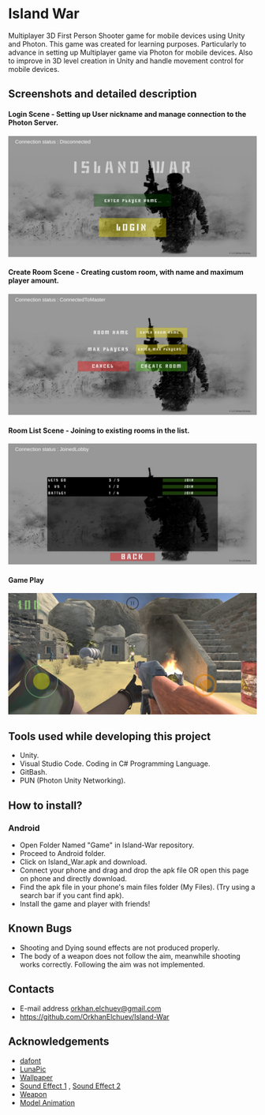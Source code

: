 # Island War 
Multiplayer 3D First Person Shooter game for mobile devices using Unity and Photon.
This game was created for learning purposes. Particularly to advance in setting up Multiplayer game via Photon for mobile devices. 
Also to improve in 3D level creation in Unity and handle movement control for mobile devices.

## Screenshots and detailed description
#### Login Scene - Setting up User nickname and manage connection to the Photon Server.

![](Images/Login.jpg)

#### Create Room Scene - Creating custom room, with name and maximum player amount.

![](Images/CreateRoom.jpg)

#### Room List Scene - Joining to existing rooms in the list.

![](Images/RoomList.jpg)

#### Game Play

![](Images/GamePlay.jpg)

## Tools used while developing this project
- Unity.
- Visual Studio Code. Coding in C# Programming Language.
- GitBash.
- PUN (Photon Unity Networking).

## How to install?

### Android
- Open Folder Named "Game" in Island-War repository.
- Proceed to Android folder.
- Click on Island_War.apk and download.
- Connect your phone and drag and drop the apk file OR open this page on phone and directly download.
- Find the apk file in your phone's main files folder (My Files). (Try using a search bar if you cant find apk).
- Install the game and player with friends!

## Known Bugs
- Shooting and Dying sound effects are not produced properly.
- The body of a weapon does not follow the aim, meanwhile shooting works correctly. Following the aim was not implemented.

## Contacts 
- E-mail address orkhan.elchuev@gmail.com
- https://github.com/OrkhanElchuev/Island-War

## Acknowledgements
- [dafont](https://www.dafont.com/de/)
- [LunaPic](https://www6.lunapic.com/editor/)
- [Wallpaper](https://wallpapercave.com/w/wp1943821)
- [Sound Effect 1](https://freesound.org/people/AlineAudio/sounds/416839/) , [Sound Effect 2](https://freesound.org/people/LeMudCrab/sounds/163457/) 
- [Weapon](http://devassets.com/)
- [Model Animation](https://www.mixamo.com/#/)



